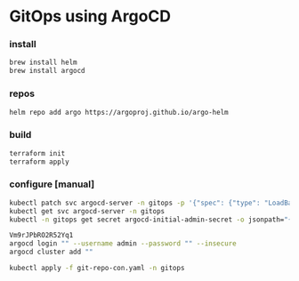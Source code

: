 # GitOps using ArgoCD

### install
```sh
brew install helm
brew install argocd
```

### repos
```sh
helm repo add argo https://argoproj.github.io/argo-helm
```

### build
```sh
terraform init
terraform apply
```

### configure [manual]
```sh
kubectl patch svc argocd-server -n gitops -p '{"spec": {"type": "LoadBalancer"}}'
kubectl get svc argocd-server -n gitops
kubectl -n gitops get secret argocd-initial-admin-secret -o jsonpath="{.data.password}" | base64 -d; echo

Vm9rJPbRO2R52Yq1
argocd login "" --username admin --password "" --insecure
argocd cluster add ""

kubectl apply -f git-repo-con.yaml -n gitops
```
